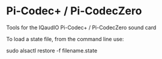 # Pi-Codec+ / Pi-CodecZero

Tools for the IQaudIO Pi-Codec+ / Pi-CodecZero sound card

To load a state file, from the command line use:

sudo alsactl restore -f filename.state


